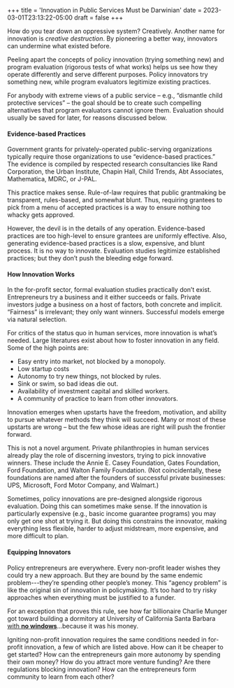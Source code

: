 +++
title = 'Innovation in Public Services Must be Darwinian'
date = 2023-03-01T23:13:22-05:00
draft = false
+++

How do you tear down an oppressive system? Creatively. Another name for innovation is *creative destruction*. By pioneering a better way, innovators can undermine what existed before.

Peeling apart the concepts of policy innovation (trying something new) and program evaluation (rigorous tests of what works) helps us see how they operate differently and serve different purposes. Policy innovators try something new, while program evaluators legitimize existing practices. 

For anybody with extreme views of a public service – e.g., “dismantle child protective services” – the goal should be to create such compelling alternatives that program evaluators cannot ignore them. Evaluation should usually be saved for later, for reasons discussed below.

#### Evidence-based Practices

Government grants for privately-operated public-serving organizations typically require those organizations to use “evidence-based practices.” The evidence is compiled by respected research consultancies like Rand Corporation, the Urban Institute, Chapin Hall, Child Trends, Abt Associates, Mathematica, MDRC, or J-PAL. 

This practice makes sense. Rule-of-law requires that public grantmaking be transparent, rules-based, and somewhat blunt. Thus, requiring grantees to pick from a menu of accepted practices is a way to ensure nothing too whacky gets approved. 

However, the devil is in the details of any operation. Evidence-based practices are too high-level to ensure grantees are uniformly effective. Also, generating evidence-based practices is a slow, expensive, and blunt process. It is no way to innovate. Evaluation studies legitimize established practices; but they don’t push the bleeding edge forward.

#### How Innovation Works

In the for-profit sector, formal evaluation studies practically don’t exist. Entrepreneurs try a business and it either succeeds or fails. Private investors judge a business on a host of factors, both concrete and implicit. “Fairness” is irrelevant; they only want winners. Successful models emerge via natural selection. 

For critics of the status quo in human services, more innovation is what’s needed. Large literatures exist about how to foster innovation in any field. Some of the high points are:
- Easy entry into market, not blocked by a monopoly.
- Low startup costs
- Autonomy to try new things, not blocked by rules.
- Sink or swim, so bad ideas die out.
- Availability of investment capital and skilled workers.
- A community of practice to learn from other innovators.

Innovation emerges when upstarts have the freedom, motivation, and ability to pursue whatever methods they think will succeed. Many or most of these upstarts are wrong – but the few whose ideas are right will push the frontier forward. 

This is not a novel argument. Private philanthropies in human services already play the role of discerning investors, trying to pick innovative winners. These include the Annie E. Casey Foundation, Gates Foundation, Ford Foundation, and Walton Family Foundation. (Not coincidentally, these foundations are named after the founders of successful private businesses: UPS, Microsoft, Ford Motor Company, and Walmart.) 

Sometimes, policy innovations are pre-designed alongside rigorous evaluation. Doing this can sometimes make sense. If the innovation is particularly expensive (e.g., basic income guarantee programs) you may only get one shot at trying it. But doing this constrains the innovator, making everything less flexible, harder to adjust midstream, more expensive, and more difficult to plan. 

#### Equipping Innovators

Policy entrepreneurs are everywhere. Every non-profit leader wishes they could try a new approach. But they are bound by the same endemic problem---they’re spending other people’s money. This “agency problem” is like the original sin of innovation in policymaking. It’s too hard to try risky approaches when everything must be justified to a funder.

For an exception that proves this rule, see how far billionaire Charlie Munger got toward building a dormitory at University of California Santa Barbara [with **no windows**]( https://www.wsj.com/us-news/education/charlie-munger-donations-blueprints-a539e390)…because it was his money.

Igniting non-profit innovation requires the same conditions needed in for-profit innovation, a few of which are listed above. How can it be cheaper to get started? How can the entrepreneurs gain more autonomy by spending their own money? How do you attract more venture funding? Are there regulations blocking innovation? How can the entrepreneurs form community to learn from each other?
